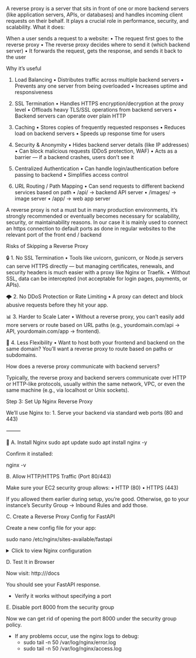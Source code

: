 A reverse proxy is a server that sits in front of one or more backend servers (like application servers, APIs, or databases) and handles incoming client requests on their behalf. It plays a crucial role in performance, security, and scalability.
What it does:

When a user sends a request to a website:
	•	The request first goes to the reverse proxy
	•	The reverse proxy decides where to send it (which backend server)
	•	It forwards the request, gets the response, and sends it back to the user

Why it’s useful

1. Load Balancing
	•	Distributes traffic across multiple backend servers
	•	Prevents any one server from being overloaded
	•	Increases uptime and responsiveness

2. SSL Termination
	•	Handles HTTPS encryption/decryption at the proxy level
	•	Offloads heavy TLS/SSL operations from backend servers
	•	Backend servers can operate over plain HTTP

3. Caching
	•	Stores copies of frequently requested responses
	•	Reduces load on backend servers
	•	Speeds up response time for users

4. Security & Anonymity
	•	Hides backend server details (like IP addresses)
	•	Can block malicious requests (DDoS protection, WAF)
	•	Acts as a barrier — if a backend crashes, users don’t see it

5. Centralized Authentication
	•	Can handle login/authentication before passing to backend
	•	Simplifies access control

6. URL Routing / Path Mapping
	•	Can send requests to different backend services based on path
	•	/api/ → backend API server
	•	/images/ → image server
	•	/app/ → web app server

A reverse proxy is not a must but in many production environments, it’s strongly recommended or eventually becomes necessary for scalability, security, or maintainability reasons.
In our case it is mainly used to connect an https connection to default ports as done in regular websites to the relevant port of the front end / backend

Risks of Skipping a Reverse Proxy

🔒 1. No SSL Termination
	•	Tools like uvicorn, gunicorn, or Node.js servers can serve HTTPS directly — but managing certificates, renewals, and security headers is much easier with a proxy like Nginx or Traefik.
	•	Without SSL, data can be intercepted (not acceptable for login pages, payments, or APIs).

🌩️ 2. No DDoS Protection or Rate Limiting
	•	A proxy can detect and block abusive requests before they hit your app.

📊 3. Harder to Scale Later
	•	Without a reverse proxy, you can’t easily add more servers or route based on URL paths (e.g., yourdomain.com/api → API, yourdomain.com/app → frontend).

🧱 4. Less Flexibility
	•	Want to host both your frontend and backend on the same domain? You’ll want a reverse proxy to route based on paths or subdomains.

How does a reverse proxy communicate with backend servers?

Typically, the reverse proxy and backend servers communicate over HTTP or HTTP-like protocols, usually within the same network, VPC, or even the same machine (e.g., via localhost or Unix sockets).

Step 3: Set Up Nginx Reverse Proxy

We’ll use Nginx to:
	1.	Serve your backend via standard web ports (80 and 443)

⸻

🔹 A. Install Nginx
sudo apt update
sudo apt install nginx -y

Confirm it installed:

nginx -v

B. Allow HTTP/HTTPS Traffic (Port 80/443)

Make sure your EC2 security group allows:
	•	HTTP (80)
	•	HTTPS (443)

If you allowed them earlier during setup, you’re good. Otherwise, go to your instance’s Security Group → Inbound Rules and add those.

C. Create a Reverse Proxy Config for FastAPI

Create a new config file for your app:

sudo nano /etc/nginx/sites-available/fastapi

<details>
<summary>Click to view Nginx configuration</summary>
<pre><code>
server {
    listen 80;
    server_name yourdomain.com;  # We'll use your public IP if you don’t have a domain yet
    location / {
        proxy_pass http://127.0.0.1:8000;
        proxy_http_version 1.1;
        proxy_set_header Upgrade $http_upgrade;
        proxy_set_header Connection "upgrade";
        proxy_set_header Host $host;
        proxy_set_header X-Real-IP $remote_addr;
    }
}
</code></pre>
</details>

D. Test It in Browser

Now visit:
http://<your-ec2-ip>/docs

You should see your FastAPI response.
* Verify it works without specifying a port

E. Disable port 8000 from the security group

Now we can get rid of opening the port 8000 under the security group policy.



* If any problems occur, use the nginx logs to debug:
  * sudo tail -n 50 /var/log/nginx/error.log
  * sudo tail -n 50 /var/log/nginx/access.log
